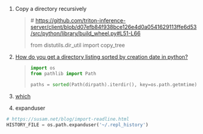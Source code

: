 1. Copy a directory recursively

   > \# https://github.com/triton-inference-server/client/blob/d07efb84f938bce126e4d0a0541629113ffe6d53/src/python/library/build_wheel.py#L51-L66
   >
   > from distutils.dir_util import copy_tree
   
2. [How do you get a directory listing sorted by creation date in python?](https://stackoverflow.com/questions/168409/how-do-you-get-a-directory-listing-sorted-by-creation-date-in-python)

   > ```python
   > import os
   > from pathlib import Path
   > 
   > paths = sorted(Path(dirpath).iterdir(), key=os.path.getmtime)
   > ```

3. [which](https://github.com/Z3Prover/z3/blob/z3-4.8.15/scripts/mk_util.py#L176-L191)

4. expanduser

```python
# https://susam.net/blog/import-readline.html
HISTORY_FILE = os.path.expanduser('~/.repl_history')
```
